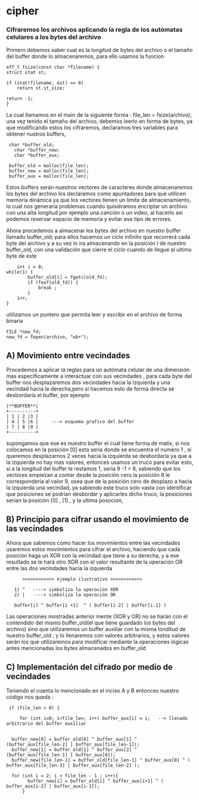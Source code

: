 # cipher
### Cifraremos  los archivos aplicando la regla de los autómatas celulares a los bytes del archivo
 
 
Primero debemos saber cual es la longitud de bytes del archivo o el tamaño del buffer donde lo almacenaremos, para ello usamos la funcion 
   
    off_t fsize(const char *filename) {
    struct stat st; 

    if (stat(filename, &st) == 0)
        return st.st_size;

    return -1; 
    }
    
    

La cual llamamos en el main de la siguiente forma : file_len = fsize(archivo); 
una vez tenido el tamaño del archivo, debemos leerlo en forma de bytes, ya que modificando estos  los cifraremos,
declaramos tres variables para obtener nustros buffers, 
           
     char *buffer_old; 
	   char *buffer_new; 
	   char *buffer_aux; 
     
     buffer_old = malloc(file_len);   
     buffer_new = malloc(file_len);
     buffer_aux = malloc(file_len);
	 
 Estos buffers serán nuestros vectores de caracteres donde almacenaremos los bytes del archivo
 los declaramos como apuntadores para que utilicen memoria dinámica ya que los vectores tienen un limite de almacenamiento, lo cual nos generaría problemas cuando quisiéramos encriptar un archivo con una alta longitud por ejemplo una canción o un video, al hacerlo asi podemos reservar espacio de memoria y evitar  ese tipo de errores.  


Ahora procedemos a almacenar los bytes del archivo en nuestro buffer llamado buffer_old;
para ellos hacemos un ciclo infinito que recorrerá  cada byte del archivo y a su vez lo ira almacenando en la posición I de nuestro buffer_old, con una validación que cierre el ciclo cuando de llegue al ultimo byte de este 

      	int i = 0;
	while(1) {
      		buffer_old[i] = fgetc(old_fd);
      		if (feof(old_fd)) {
         		break ;
      		}
		i++;
	}


utilizamos un puntero que permita leer y escribir en el archivo de forma binaria 
        
	FILE *new_fd;
	new_fd = fopen(archivo, "wb+");
	
## A) Movimiento entre vecindades 

Procedemos a aplicar la reglas para un autómata celular de una dimensión mas específicamente a interactuar con sus vecindades , para cada byte del buffer nos desplazaremos  dos vecindades hacia la izquierda y una vecindad hacia la derecha,pero si hacemos esto de forma directa se desbordaría el buffer, por ejemplo
         
	|**BUFFER**|
	+----------+ 
	| 1 | 2 |3 |
	| 4 | 5 |6 |     ---> esquema grafico del buffer 
	| 7 | 8 |9 |
	+----------+
supongamos que ese es nuestro buffer el cual tiene forma de matix, si  nos colocamos en la posición [0] esta seria donde se encuentra el numero 1 , si queremos desplazarnos 2 veces hacia la izquierda se desbordaría ya que a la izquierda no hay mas valores, entonces usamos un truco para evitar esto, si a la longitud del buffer le restamos 1, seria 9 -1 = 8, sabiendo que los vectores empiezan a contar desde la posición cero la posición 8 le correspondería al valor 9, osea que de la posición cero de desplazo a hacia la izquierda una vecindad, ya sabiendo este truco solo vasta con identificar que posiciones se podrían desbordar y aplicarles dicho truco, la posiciones serian la posición [0] , [1] , y la ultima posocion, 

## B) Principio para cifrar usando el movimiento de las vecindades
Ahora que sabemos como hacer los movimientos entre las vecindades usaremos estos movimientos para cifrar el archivo, haciendo que cada posición haga un XOR con la vecindad que tiene a su derecha, y a ese resultado se le hará otro XOR con el valor resultante de la operación OR entre las dos vecindades hacia la izquierda  
        
          >>>>>>>>>>>> ejemplo ilustrativo >>>>>>>>>>>>	   
	   
	   1) ^   ----> simboliza la operación XOR
	   2) |   ----> simboliza la operación OR
	   
	   buffer[i] ^ buffer[i +1]  ^ ( buffer[i-2] | buffer[i-1] )
	 
Las operaciones mostradas anterior mente (XOR y OR) no se harán con el contendido del mismo buffer_old(el que tiene guardado los bytes del archivo)  sino que   utilizaremos un buffer auxiliar con la misma londitud de nuestro buffer_old  , y lo llenaremos con valores arbitrarios,  y estos valores serán los que utilizaremos para modificar mediante la operaciones lógicas antes mencionadas los bytes almacenados en buffer_old

## C) Implementación del cifrado por medio de vecindades 
Teniendo el cuenta lo mencionado en el inciso A y B entonces nuestro código nos queda : 
         
	 if (file_len > 0) {
		
		 for (int i=0; i<file_len; i++) buffer_aux[i] = i;   --> llenado arbitrario del buffer auxiliar 
         
	  
      buffer_new[0] = buffer_old[0] ^ buffer_aux[1] ^ (buffer_aux[file_len-2] | buffer_aux[file_len-1]);
      buffer_new[1] = buffer_old[1] ^ buffer_aux[2] ^ (buffer_aux[file_len-1] | buffer_aux[0]);
      buffer_new[file_len-1] = buffer_old[file_len-1] ^ buffer_aux[0] ^ ( buffer_aux[file_len-3] | buffer_aux[file_len-2] );    

      for (int i = 2; i < file_len - 1 ; i++){
	 		buffer_new[i] = buffer_old[i] ^ buffer_aux[i+1] ^ ( buffer_aux[i-2] | buffer_aux[i-1]);
          }     
